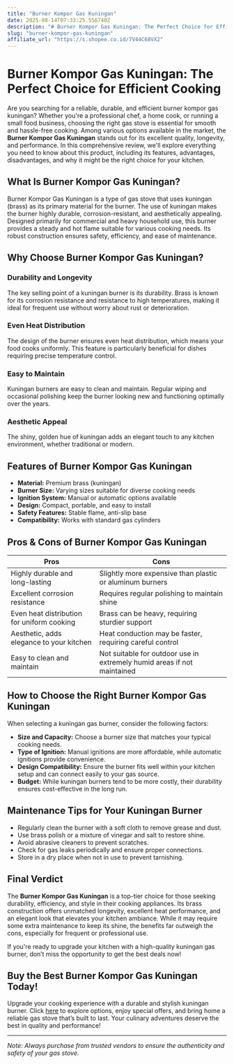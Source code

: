```yaml
---
title: "Burner Kompor Gas Kuningan"
date: 2025-08-14T07:33:25.556740Z
description: "# Burner Kompor Gas Kuningan: The Perfect Choice for Efficient Cooking..."
slug: "burner-kompor-gas-kuningan"
affiliate_url: "https://s.shopee.co.id/7V44C68VX2"
---
```

# Burner Kompor Gas Kuningan: The Perfect Choice for Efficient Cooking

Are you searching for a reliable, durable, and efficient burner kompor gas kuningan? Whether you're a professional chef, a home cook, or running a small food business, choosing the right gas stove is essential for smooth and hassle-free cooking. Among various options available in the market, the **Burner Kompor Gas Kuningan** stands out for its excellent quality, longevity, and performance. In this comprehensive review, we'll explore everything you need to know about this product, including its features, advantages, disadvantages, and why it might be the right choice for your kitchen.

## What Is Burner Kompor Gas Kuningan?

Burner Kompor Gas Kuningan is a type of gas stove that uses kuningan (brass) as its primary material for the burner. The use of kuningan makes the burner highly durable, corrosion-resistant, and aesthetically appealing. Designed primarily for commercial and heavy household use, this burner provides a steady and hot flame suitable for various cooking needs. Its robust construction ensures safety, efficiency, and ease of maintenance.

## Why Choose Burner Kompor Gas Kuningan?

### Durability and Longevity

The key selling point of a kuningan burner is its durability. Brass is known for its corrosion resistance and resistance to high temperatures, making it ideal for frequent use without worry about rust or deterioration.

### Even Heat Distribution

The design of the burner ensures even heat distribution, which means your food cooks uniformly. This feature is particularly beneficial for dishes requiring precise temperature control.

### Easy to Maintain

Kuningan burners are easy to clean and maintain. Regular wiping and occasional polishing keep the burner looking new and functioning optimally over the years.

### Aesthetic Appeal

The shiny, golden hue of kuningan adds an elegant touch to any kitchen environment, whether traditional or modern.

## Features of Burner Kompor Gas Kuningan

- **Material:** Premium brass (kuningan)
- **Burner Size:** Varying sizes suitable for diverse cooking needs
- **Ignition System:** Manual or automatic options available
- **Design:** Compact, portable, and easy to install
- **Safety Features:** Stable flame, anti-slip base
- **Compatibility:** Works with standard gas cylinders

## Pros & Cons of Burner Kompor Gas Kuningan

| **Pros**                                         | **Cons**                                              |
|--------------------------------------------------|------------------------------------------------------|
| Highly durable and long-lasting               | Slightly more expensive than plastic or aluminum burners |
| Excellent corrosion resistance                    | Requires regular polishing to maintain shine       |
| Even heat distribution for uniform cooking     | Brass can be heavy, requiring sturdier support     |
| Aesthetic, adds elegance to your kitchen       | Heat conduction may be faster, requiring careful control  |
| Easy to clean and maintain                     | Not suitable for outdoor use in extremely humid areas if not maintained |

## How to Choose the Right Burner Kompor Gas Kuningan

When selecting a kuningan gas burner, consider the following factors:

- **Size and Capacity:** Choose a burner size that matches your typical cooking needs.
- **Type of Ignition:** Manual ignitions are more affordable, while automatic ignitions provide convenience.
- **Design Compatibility:** Ensure the burner fits well within your kitchen setup and can connect easily to your gas source.
- **Budget:** While kuningan burners tend to be more costly, their durability ensures cost-effective in the long run.

## Maintenance Tips for Your Kuningan Burner

- Regularly clean the burner with a soft cloth to remove grease and dust.
- Use brass polish or a mixture of vinegar and salt to restore shine.
- Avoid abrasive cleaners to prevent scratches.
- Check for gas leaks periodically and ensure proper connections.
- Store in a dry place when not in use to prevent tarnishing.

## Final Verdict

The **Burner Kompor Gas Kuningan** is a top-tier choice for those seeking durability, efficiency, and style in their cooking appliances. Its brass construction offers unmatched longevity, excellent heat performance, and an elegant look that elevates your kitchen ambiance. While it may require some extra maintenance to keep its shine, the benefits far outweigh the cons, especially for frequent or professional use.

If you're ready to upgrade your kitchen with a high-quality kuningan gas burner, don’t miss the opportunity to get the best deals now!

## Buy the Best Burner Kompor Gas Kuningan Today!

Upgrade your cooking experience with a durable and stylish kuningan burner. Click [here](https://s.shopee.co.id/7V44C68VX2) to explore options, enjoy special offers, and bring home a reliable gas stove that’s built to last. Your culinary adventures deserve the best in quality and performance!

---

*Note: Always purchase from trusted vendors to ensure the authenticity and safety of your gas stove.*